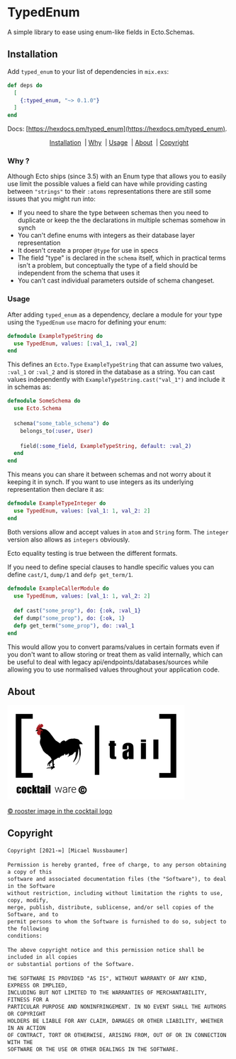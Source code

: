 # TypedEnum

A simple library to ease using enum-like fields in Ecto.Schemas.


## Installation

Add `typed_enum` to your list of dependencies in `mix.exs`:

```elixir
def deps do
  [
    {:typed_enum, "~> 0.1.0"}
  ]
end
```

Docs: [https://hexdocs.pm/typed_enum](https://hexdocs.pm/typed_enum).

<div align="center">
     <a href="#installation">Installation</a><span>&nbsp; |</span>
     <a href="#why">Why</a><span>&nbsp; |</span>
     <a href="#usage">Usage</a><span>&nbsp; |</span>
     <a href="#about">About</a><span>&nbsp; |</span>
     <a href="#copyright">Copyright</a>
</div>

### Why ?

Although Ecto ships (since 3.5) with an Enum type that allows you to easily use limit the possible values a field can have while providing casting between `"strings"` to their `:atoms` representations there are still some issues that you might run into:

- If you need to share the type between schemas then you need to duplicate or keep the the declarations in multiple schemas somehow in synch
- You can't define enums with integers as their database layer representation
- It doesn't create a proper `@type` for use in specs
- The field "type" is declared in the `schema` itself, which in practical terms isn't a problem, but conceptually the type of a field should be independent from the schema that uses it
- You can't cast individual parameters outside of schema changeset.

### Usage

After adding `typed_enum` as a dependency, declare a module for your type using the `TypedEnum` `use` macro for defining your enum:

```elixir
defmodule ExampleTypeString do
  use TypedEnum, values: [:val_1, :val_2]
end
```

This defines an `Ecto.Type` `ExampleTypeString` that can assume two values, `:val_1` or `:val_2` and is stored in the database as a string. You can cast values independently with `ExampleTypeString.cast("val_1")` and include it in schemas as:

```elixir
defmodule SomeSchema do
  use Ecto.Schema

  schema("some_table_schema") do
    belongs_to(:user, User)

    field(:some_field, ExampleTypeString, default: :val_2)
  end
end
```

This means you can share it between schemas and not worry about it keeping it in synch.
If you want to use integers as its underlying representation then declare it as:


```elixir
defmodule ExampleTypeInteger do
  use TypedEnum, values: [val_1: 1, val_2: 2]
end
```

Both versions allow and accept values in `atom` and `String` form. The `integer` version also allows as `integers` obviously.

Ecto equality testing is true between the different formats.

If you need to define special clauses to handle specific values you can define `cast/1`, `dump/1` and `defp get_term/1`.

```elixir
defmodule ExampleCallerModule do
  use TypedEnum, values: [val_1: 1, val_2: 2]

  def cast("some_prop"), do: {:ok, :val_1}
  def dump("some_prop"), do: {:ok, 1}
  defp get_term("some_prop"), do: :val_1
end
```

This would allow you to convert params/values in certain formats even if you don't want to allow storing or treat them as valid internally, which can be useful to deal with legacy api/endpoints/databases/sources while allowing you to use normalised values throughout your application code.


<div id="about"></div>

## About

![Cocktail Logo](https://github.com/mnussbaumer/cssex/blob/master/logo/cocktail_logo.png?raw=true "Cocktail Logo")

[© rooster image in the cocktail logo](https://commons.wikimedia.org/wiki/User:LadyofHats)

<div id="copyright"></div>

## Copyright

```
Copyright [2021-∞] [Micael Nussbaumer]

Permission is hereby granted, free of charge, to any person obtaining a copy of this 
software and associated documentation files (the "Software"), to deal in the Software
without restriction, including without limitation the rights to use, copy, modify, 
merge, publish, distribute, sublicense, and/or sell copies of the Software, and to 
permit persons to whom the Software is furnished to do so, subject to the following 
conditions:

The above copyright notice and this permission notice shall be included in all copies
or substantial portions of the Software.

THE SOFTWARE IS PROVIDED "AS IS", WITHOUT WARRANTY OF ANY KIND, EXPRESS OR IMPLIED,
INCLUDING BUT NOT LIMITED TO THE WARRANTIES OF MERCHANTABILITY, FITNESS FOR A
PARTICULAR PURPOSE AND NONINFRINGEMENT. IN NO EVENT SHALL THE AUTHORS OR COPYRIGHT
HOLDERS BE LIABLE FOR ANY CLAIM, DAMAGES OR OTHER LIABILITY, WHETHER IN AN ACTION
OF CONTRACT, TORT OR OTHERWISE, ARISING FROM, OUT OF OR IN CONNECTION WITH THE
SOFTWARE OR THE USE OR OTHER DEALINGS IN THE SOFTWARE.
```
